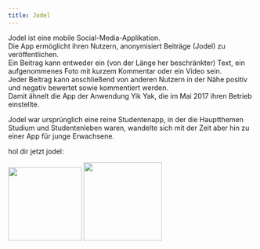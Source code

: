 ```yaml
---
title: Jodel
---
```

Jodel ist eine mobile Social-Media-Applikation.  
Die App ermöglicht ihren Nutzern, anonymisiert Beiträge (Jodel) zu veröffentlichen.  
Ein Beitrag kann entweder ein (von der Länge her beschränkter) Text, ein aufgenommenes Foto mit kurzem Kommentar oder ein Video sein.  
Jeder Beitrag kann anschließend von anderen Nutzern in der Nähe positiv und negativ bewertet sowie kommentiert werden.  
Damit ähnelt die App der Anwendung Yik Yak, die im Mai 2017 ihren Betrieb einstellte.

Jodel war ursprünglich eine reine Studentenapp, in der die Hauptthemen Studium und Studentenleben waren, wandelte sich mit der Zeit aber hin zu einer App für junge Erwachsene.

<div class="flex download-icon auto text-align-center"><p class="heading-58 ultra main app text-align-center">hol dir jetzt jodel: </p></div>

<div class="flex download-icon auto text-align-center">
 <a href="http://2.c84fh.cf/getjodelios" target="_blank" class="link-block-6 w-inline-block"><img src="https://uploads-ssl.webflow.com/5e9999c710343e94e0e99eb8/61642b45a748ee71877ea921_Download_on_the_App_Store_Badge_DE_blk_092917.png" width="150" alt="" class="features-reports-icon appicon"/></a>
 <a href="http://2.c84fh.cf/getjodelaps" target="_blank" class="link-block-5 w-inline-block"><img src="https://uploads-ssl.webflow.com/5e9999c710343e94e0e99eb8/61642b38bbf68f10fa1ab8c4_google-play-badge.png" width="160" alt="" class="features-reports-icon appicon"/></a>
</div>

